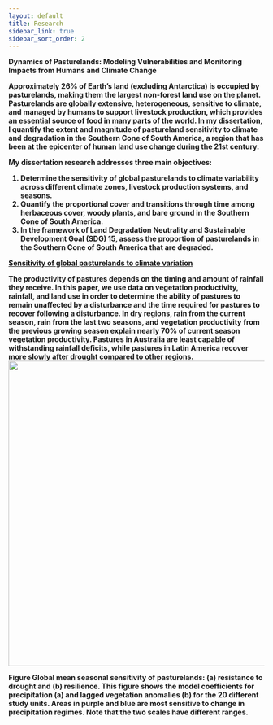 ```yaml
---
layout: default
title: Research
sidebar_link: true
sidebar_sort_order: 2
---
```


<b>Dynamics of Pasturelands: Modeling Vulnerabilities and Monitoring Impacts from Humans and Climate Change<b><br>

Approximately 26% of Earth’s land (excluding Antarctica) is occupied by pasturelands, making them the largest non-forest land use on the planet. Pasturelands are globally extensive, heterogeneous, sensitive to climate, and managed by humans to support livestock production, which provides an essential source of food in many parts of the world. In my dissertation, I quantify the extent and magnitude of pastureland sensitivity to climate and degradation in the Southern Cone of South America, a region that has been at the epicenter of human land use change during the 21st century.

My dissertation research addresses three main objectives: 

1. Determine the sensitivity of global pasturelands to climate variability across different climate zones, livestock production systems, and seasons. 
2. Quantify the proportional cover and transitions through time among herbaceous cover, woody plants, and bare ground in the Southern Cone of South America. 
3. In the framework of Land Degradation Neutrality and Sustainable Development Goal (SDG) 15, assess the proportion of pasturelands in the Southern Cone of South America that are degraded. 

<p><a href="https://agupubs.onlinelibrary.wiley.com/doi/full/10.1029/2019EF001316">Sensitivity of global pasturelands to climate variation</a><br>
<p> The productivity of pastures depends on the timing and amount of rainfall they receive. In this paper, we use data on vegetation productivity, rainfall, and land use in order to determine the ability of pastures to remain unaffected by a disturbance and the time required for pastures to recover following a disturbance. In dry regions, rain from the current season, rain from the last two seasons, and vegetation productivity from the previous growing season explain nearly 70% of current season vegetation productivity. Pastures in Australia are least capable of withstanding rainfall deficits, while pastures in Latin America recover more slowly after drought compared to other regions.<br>
	
<img style="float: center;" src="../images/Figure5_new_full.png" width="800" height="600">

<b>Figure<b> Global mean seasonal sensitivity of pasturelands: (a) resistance to drought and (b) resilience. This figure shows the model coefficients for precipitation (a) and lagged vegetation anomalies (b) for the 20 different study units. Areas in purple and blue are most sensitive to change in precipitation regimes. Note that the two scales have different ranges.
			

